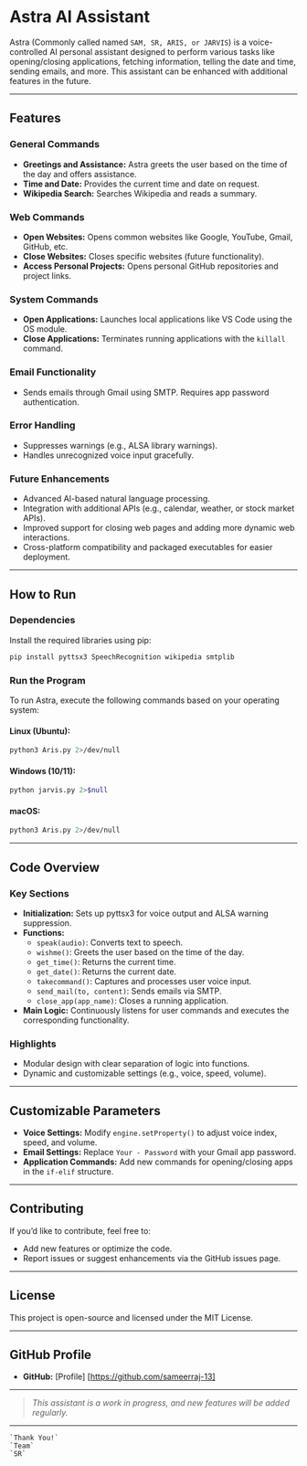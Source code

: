 # Astra AI Assistant


Astra (Commonly called named `SAM, SR, ARIS, or JARVIS`) is a voice-controlled AI personal assistant designed to perform various tasks like opening/closing applications, fetching information, telling the date and time, sending emails, and more. This assistant can be enhanced with additional features in the future.

---

## **Features**

### **General Commands**
- **Greetings and Assistance:** Astra greets the user based on the time of the day and offers assistance.
- **Time and Date:** Provides the current time and date on request.
- **Wikipedia Search:** Searches Wikipedia and reads a summary.

### **Web Commands**
- **Open Websites:** Opens common websites like Google, YouTube, Gmail, GitHub, etc.
- **Close Websites:** Closes specific websites (future functionality).
- **Access Personal Projects:** Opens personal GitHub repositories and project links.

### **System Commands**
- **Open Applications:** Launches local applications like VS Code using the OS module.
- **Close Applications:** Terminates running applications with the `killall` command.

### **Email Functionality**
- Sends emails through Gmail using SMTP. Requires app password authentication.

### **Error Handling**
- Suppresses warnings (e.g., ALSA library warnings).
- Handles unrecognized voice input gracefully.

### **Future Enhancements**
- Advanced AI-based natural language processing.
- Integration with additional APIs (e.g., calendar, weather, or stock market APIs).
- Improved support for closing web pages and adding more dynamic web interactions.
- Cross-platform compatibility and packaged executables for easier deployment.

---

## **How to Run**

### **Dependencies**
Install the required libraries using pip:
```bash
pip install pyttsx3 SpeechRecognition wikipedia smtplib
```

### **Run the Program**
To run Astra, execute the following commands based on your operating system:

#### **Linux (Ubuntu):**
```bash
python3 Aris.py 2>/dev/null
```

#### **Windows (10/11):**
```bash
python jarvis.py 2>$null
```

#### **macOS:**
```bash
python3 Aris.py 2>/dev/null
```

---

## **Code Overview**

### **Key Sections**
- **Initialization:** Sets up pyttsx3 for voice output and ALSA warning suppression.
- **Functions:**
  - `speak(audio)`: Converts text to speech.
  - `wishme()`: Greets the user based on the time of the day.
  - `get_time()`: Returns the current time.
  - `get_date()`: Returns the current date.
  - `takecommand()`: Captures and processes user voice input.
  - `send_mail(to, content)`: Sends emails via SMTP.
  - `close_app(app_name)`: Closes a running application.
- **Main Logic:** Continuously listens for user commands and executes the corresponding functionality.

### **Highlights**
- Modular design with clear separation of logic into functions.
- Dynamic and customizable settings (e.g., voice, speed, volume).

---

## **Customizable Parameters**
- **Voice Settings:** Modify `engine.setProperty()` to adjust voice index, speed, and volume.
- **Email Settings:** Replace `Your - Password` with your Gmail app password.
- **Application Commands:** Add new commands for opening/closing apps in the `if-elif` structure.

---

## **Contributing**
If you’d like to contribute, feel free to:
- Add new features or optimize the code.
- Report issues or suggest enhancements via the GitHub issues page.

---

## **License**
This project is open-source and licensed under the MIT License.

---

## **GitHub Profile**

- **GitHub:** [Profile] [https://github.com/sameerraj-13]

---

> _This assistant is a work in progress, and new features will be added regularly._

--- 

```
`Thank You!`
`Team` 
`SR`
```

